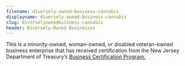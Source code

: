 ```yaml
---
filename: diversely-owned-business-cannabis
displayname: diversely-owned-business-cannabis
slug: diverselyownedbusiness-cannabis
header: Diversely-Owned Businesses
---
```


This is a minority-owned, woman-owned, or disabled veteran-owned business enterprise that has received certification from the New Jersey Department of Treasury’s [Business Certification Program.](https://www.nj.gov/treasury/revenue/business-cert-program.shtml)
